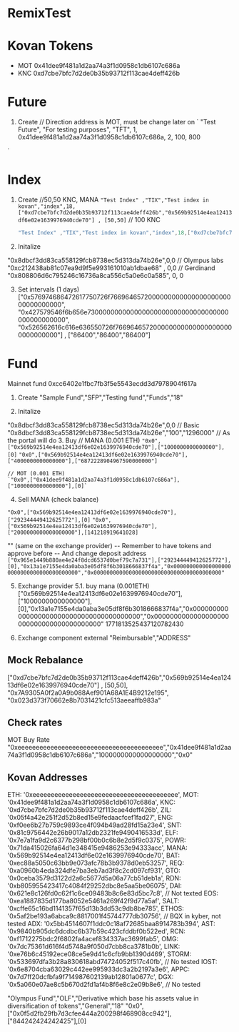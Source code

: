 # RemixTest

# Kovan Tokens

- MOT 0x41dee9f481a1d2aa74a3f1d0958c1db6107c686a
- KNC 0xd7cbe7bfc7d2de0b35b93712f113cae4deff426b

# Future

1. Create
// Direction address is MOT, must be change later on
`
  "Test Future", "For testing purposes", "TFT", 1, 0x41dee9f481a1d2aa74a3f1d0958c1db6107c686a,  2, 100, 800

`
# Index

1.  Create
    //50,50 KNC, MANA
    `"Test Index" ,"TIX","Test index in kovan","index",18,["0xd7cbe7bfc7d2de0b35b93712f113cae4deff426b","0x569b92514e4ea12413df6e02e1639976940cde70"] , [50,50]`
    // 100 KNC
    ```s
    "Test Index" ,"TIX","Test index in kovan","index",18,["0xd7cbe7bfc7d2de0b35b93712f113cae4deff426b"] , [100]
    ```
2.  Initalize

"0x8dbcf3dd83ca558129fcb8738ec5d313da74b26e",0,0 // Olympus labs
"0xc212438ab81c07ea9d9f5e993161010ab1dbae68" , 0,0 // Gerdinand
"0x808806d6c795246c16736a8ca556c5a0e6c0a585", 0, 0


3. Set intervals (1 days)
["0x576974686472617750726f766964657200000000000000000000000000000000", "0x427579546f6b656e730000000000000000000000000000000000000000000000", "0x526562616c616e636550726f7669646572000000000000000000000000000000"]
, ["86400","86400","86400"]
# Fund

Mainnet fund 0xcc6402e1fbc7fb3f5e5543ecdd3d7978904f617a
1.  Create
    "Sample Fund","SFP","Testing fund","Funds","18"

2.  Initalize

"0x8dbcf3dd83ca558129fcb8738ec5d313da74b26e",0,0 // Basic
"0x8dbcf3dd83ca558129fcb8738ec5d313da74b26e","100","1296000" // As the portal will do
3.  Buy
    // MANA (0.001 ETH)
    `"0x0",["0x569b92514e4ea12413df6e02e1639976940cde70"],["1000000000000000"],[0]`
    `"0x0",["0x569b92514e4ea12413df6e02e1639976940cde70"],["4000000000000000"],["6872228904967590000000"]`

    // MOT (0.001 ETH)
    `"0x0",["0x41dee9f481a1d2aa74a3f1d0958c1db6107c686a"],["1000000000000000"],[0]`

4.  Sell MANA (check balance)

`"0x0",["0x569b92514e4ea12413df6e02e1639976940cde70"],["292344449412625772"],[0]`
`"0x0",["0x569b92514e4ea12413df6e02e1639976940cde70"],["2000000000000000000"],[141218919641028]`

""
(same on the exchange provider) -- Remember to have tokens and approve before -- And change deposit address
`["0x965e1449b880ae4e24f8dcd6537d0bef79c7a731"],["292344449412625772"],[0],"0x13a1e7155e4da0aba3e05df8f6b3018666837f4a","0x0000000000000000000000000000000000000000","0x0000000000000000000000000000000000000000"`

5.  Exchange provider
    5.1. buy mana (0.001ETH)
    ["0x569b92514e4ea12413df6e02e1639976940cde70"],["1000000000000000"],[0],"0x13a1e7155e4da0aba3e05df8f6b3018666837f4a","0x0000000000000000000000000000000000000000","0x0000000000000000000000000000000000000000"
    1771813525437120782430

6.  Exchange component external
    "Reimbursable","ADDRESS"
## Mock Rebalance
["0xd7cbe7bfc7d2de0b35b93712f113cae4deff426b","0x569b92514e4ea12413df6e02e1639976940cde70"] , [50,50], "0x7A9305A0f2a0A9b088Aef901A68A1E4B9212e195", "0x023d373f70662e8b7031421cfc513aeeaffb983a"

## Check rates
MOT Buy Rate
"0xeeeeeeeeeeeeeeeeeeeeeeeeeeeeeeeeeeeeeeee","0x41dee9f481a1d2aa74a3f1d0958c1db6107c686a","1000000000000000000","0x0"



## Kovan Addresses

ETH: '0xeeeeeeeeeeeeeeeeeeeeeeeeeeeeeeeeeeeeeeee',
MOT: '0x41dee9f481a1d2aa74a3f1d0958c1db6107c686a',
KNC: '0xd7cbe7bfc7d2de0b35b93712f113cae4deff426b',
ZIL: '0x05f4a42e251f2d52b8ed15e9fedaacfcef1fad27',
ENG: '0xf0ee6b27b759c9893ce4f094b49ad28fd15a23e4',
SNT: '0x81c9756442e26b9017a12db2321fe9490416533d',
ELF: '0x7e7a1fa9d2c6377b298bf00b0c6b8e2d5f9c0375',
POWR: '0x71da415026fa64d1e348415e9486253e94333acc',
MANA: '0x569b92514e4ea12413df6e02e1639976940cde70',
BAT: '0xec88a5050c63bb9e073afc78b3b9378d0eb53257',
REQ: '0xa0960b4eda324dfe7ba3eb7ad3f8c2cd097cf931',
GTO: '0x0ceba3579d3122d2a6c5677d5a06a77cb51deb1a',
RDN: '0xb805955423417c4084f29252dbc8e5aa5be06075',
DAI: '0x621e8c126fd0c62f1c6ce09483b8c6e83d5bc7c8', // Not texted
EOS: '0xea1887835d177ba8052e5461a269f42f9d77a5af',
SALT: '0xcffe65c16bd1141357f65d13b3dd53c9db8be785',
ETHOS: '0x5af2be193a6abca9c8817001f45744777db30756', // BQX in kyber, not tested
ADX: '0x5bb4514607f1ddc0c18af72685baa8914783b394',
AST: '0x9840b905dc6dcdbc6b37b59c423cfddbf0b522ed',
RCN: '0xf1712275bdc2f6802fa4acef834337ac3699fab5',
OMG: '0x7dc75361d616f4d5748a9f050d7cbb8ca3781b0b',
LINK: '0xe76b6c45192ece08ce5e9d41c6cfb9bb1390d469',
STORM: '0x533697dfa3b28a830618abd74724052f517c40fb', // No tested
IOST: '0x6e8704cba63029c442ee995933dc3a2b2197a3e6',
APPC: '0x7d7ff20dcfbfa9f714987602139ab12801a0677c',
DGX: '0x5a060e07ae8c5b670d2fd1af4b8f6e8c2e09b8e6', // No tested

"Olympus Fund","OLF","Derivative which base his assets value in diversification of tokens","General","18"
"0x0",["0x0f5d2fb29fb7d3cfee444a200298f468908cc942"],["844242424242425"],[0]

